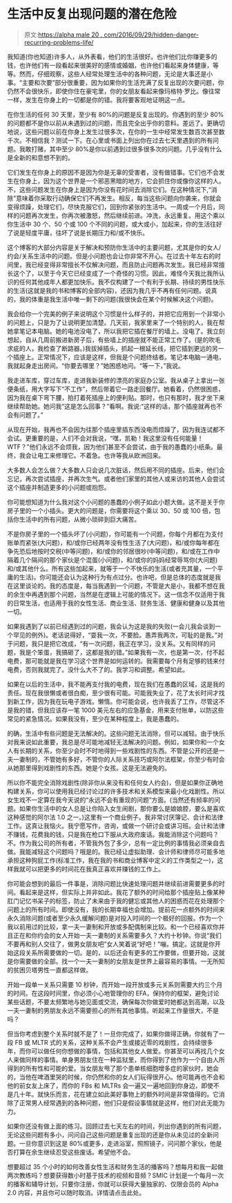 # 生活中反复出现问题的潜在危险

> 原文:[https://alpha male 20 . com/2016/09/29/hidden-danger-recurring-problems-life/](https://alphamale20.com/2016/09/29/hidden-danger-recurring-problems-life/)

我知道(你也知道)许多人，从外表看，他们的生活很好。也许他们比你赚更多的钱，也许他们有一段看起来很美好的感情或婚姻，也许他们看起来身体健康，等等。然而，仔细观察，这些人经常处理生活中的各种问题，无论是大事还是小事。“主要和次要”部分很重要，因为如果你的生活充满了反复出现的次要问题，你仍然不会很快乐，即使你住在豪宅里，你的女朋友看起来像玛格特·罗比。像往常一样，发生在你身上的一切都是你的错。我将要客观地证明这一点。

在你生活的任何 30 天里，至少有 80%的问题是反复出现的。你遇到的至少 80%的问题都不是你以前从未遇到过的问题，而且完全出乎你的意料。差远了。更确切地说，这些问题以前在你身上发生过很多次，在你的一生中经常发生数百次甚至数千次。不相信我？测试一下。在心里或书面上列出你在过去七天里遇到的所有问题。我敢打赌，其中至少 80%是你以前遇到过很多很多次的问题。几乎没有什么是全新的和意想不到的。

它们发生在你身上的原因不是因为你是无辜的受害者，没有做错事。它们也不会发生在你身上，因为这个世界是一个邪恶黑暗的地方，它会抓住你或像你这样的人。不，这些问题发生在你身上是因为你没有花时间去消除它们。在这种情况下,“消除”意味着你采取行动确保它们不再发生。相反，每当这些问题向你袭来，你就会变得烦躁，处理它们，尽快克服它们，回到你紧张的生活中。一周或一个月后，同样的问题再次发生，你再次被激怒，然后继续前进。冲洗，永远重复。用这个乘以你生活中 30 个、50 个或 100 个不同的问题，或大或小，加起来，你的生活往好了说是轻度平庸，往坏了说是长期压力和/或不快乐。

这个博客的大部分内容是关于解决和预防你生活中的主要问题，尤其是你的女人/约会/关系生活中的问题。但是小问题也会让你非常不开心。在过去十年左右的时间里，我已经变得非常擅长不仅解决问题，而且防止问题再次发生。我已经非常擅长这个了，以至于今天它已经变成了一个奇怪的习惯。因此，难怪今天我比我所认识的任何其他成年人都更加快乐。我不仅构建了一个有利于长期、持续的男性快乐的生活(这就是我的书和博客的全部内容)，还因为我几乎不再有任何问题。说真的，我的体重是我生活中唯一剩下的问题(我很快会在某个时候解决这个问题)。

我会给你一个完美的例子来说明这个习惯是什么样子的，并把它应用到一个非常小的问题上，只是为了让说明更加清楚。几天前，我家里来了一个特别的人，我在帮她拿笔记本电脑。她的电池没电了，所以我把它插在餐厅的墙上。没电了。我立刻想起，自从几周前搬进新房子后，有些墙上的插座就不能正常工作了。(是的吹毛求疵的人，我检查了断路器。)我拔掉插头，抓起一根延长线，把它插到更远的另一个插座上。正常情况下，应该是这样，但我是个问题终结者。笔记本电脑一通电，我就起身走出房间。“你要去哪里？”她困惑地问。“等一下，”我说。

我走进车库，穿过车库，走进我新装修的漂亮的家庭办公室。我从桌子上拿出一张便条纸，用大字写下“不工作”，然后带着它一路走回餐厅。她看着，仍然很困惑，因为我在桌下弯下腰，拍打着死插座上的便利贴。那时，也只有那时，我才坐下来继续帮助她。她问我“这是怎么回事？”看啊。我说:“这样的话，那个插座就再也不会有问题了。”

从现在开始，我再也不会因为往那个插座里插东西没电而烦躁了，因为我连试都不会试。更重要的是，人们不会对我说，“嘿，凯勒！我这里没有任何能量！WTF？”他们永远不会烦我，因为他们甚至不会尝试，由于我的愚蠢的小纸条。最终，我会让电工来修理它。不着急。也许等我从欧洲回来。

大多数人会怎么做？大多数人只会说几次脏话，然后用不同的插座。后来，他们会忘记，再次尝试插座，并再次生气。或者他们家里的其他人或来访的其他人会尝试这个插座并制造更多的小问题或抱怨。

你可能想知道为什么我对这个小问题的愚蠢的小例子如此小题大做。这不是关于你房子里的一个小插头。更大的问题是，你需要将这个乘以 30、50 或 100 倍，包括你生活中的所有问题，从微小琐碎到巨大痛苦。

不是你房子里的一个插头坏了(小问题)，你可能有一个问题，你每个月都在为支付账单而紧张(大问题)，和/或你已经两年没有性生活了(大问题)，和/或你每年都在争先恐后地按时交税(中等问题)，和/或你的邻居很吵(中等问题)，和/或在工作中隔着几个隔间的那个家伙是个混蛋(小问题)，和/或你的妈妈经常辱骂你(大问题)和/或其他什么。所有这些加起来，就等于一个不快乐的生活(或者充其量，一个平庸的生活)。你可能还会认为这种行为有点过分。也许吧，但是总体的态度就是我在这里谈论的。我的态度是，每当我遇到一个问题，不管是大是小，我都不想在我的余生中再遇到那个问题，当然是在逻辑上可能的情况下。这一信念不仅适用于我的日常生活，也适用于我的女性生活、商业生活、财务生活、健康和健身以及其他一切。

如果我遇到了以前已经遇到过的问题，我会认为这是我的失败(一会儿我会谈到一个罕见的例外)。老话说得好，“耍我一次，不要脸。愚弄我两次，可耻的是我。”对于问题，我只是把它改成，“有一次问题，我正在学习，没关系。又有同样的问题，我是个笨蛋，我搞砸了，这都是我的错。”如果我有一次，也是第一次，付不起电费，那可能就是我在学习这个世界是如何运转的。我需要每个月有足够的钱来付电费，否则我就完了。没什么大不了的。我学习和调整。希望如此。

如果在以后的生活中，我不能再支付我的电费，现在我们在愚蠢的区域，这是我的责任。现在我很懒或者很白痴，至少很有可能。可能我失业了，花了太长时间才找到新工作，因为我在玩电子游戏。懒惰。你可能会说，也许我丢了工作，尽管这不是我的错，但我应该存一笔 1000 美元左右的应急基金，用来支付账单，以防这些常见的紧急情况。如果我没有，至少在某种程度上，我是愚蠢的。

的确，生活中有些问题是无法解决的。这些问题无法消除，但可以减轻。由于快乐对我来说如此重要，我总是尽可能地减轻无法解决的问题。例如，如果你和一个女人有长期的关系，你至少会时不时地得到一些戏剧性的东西。不管是公开的还是一夫一妻制的，不管她有多好，不管你的人际关系技巧或阿尔法框架，你至少有时会从她那里得到戏剧性的东西。她是个女孩。这是无法避免的。

所以你不能完全消除戏剧性(除非你从来没有和任何女人约会)，但是如果你正确地构建关系，你可以使用我已经讨论过的许多技术和关系模型来最小化戏剧性。所以女生戏不一定算在我今天说的“永远不会有重现的问题”方面。(当然还有频率的问题。如果你生活中的女人总是让你陷入女生闹剧，那你要么是娘娘腔，要么是喜欢这种感觉的阿尔法 1.0 之一。)这里有一个商业例子。我非常讨厌簿记、会计和法律工作。这真让我恼火。我宁愿写作，咨询，或做一个研讨会或讲习班。会计和法律不赚钱，花费我的钱，只是我在枪口下服从大政府废话。我能消除这个问题吗？不。作为我公司的所有者，不管我外包了多少，总有一定比例的事情我必须亲自去做。我能减轻这个问题吗？哦是的。我已经让虚拟助理、会计师和律师尽可能多地承担这种狗屁工作(标准工作，我在我的书和商业博客中定义的工作类型之一)，这样我就可以把更多的时间花在我真正喜欢并赚钱的工作上。

你可能会想到的最后一件事是，消除问题比快速处理问题并继续前进需要更多的时间。看起来是这样，但实际上并非如此。我花了额外的时间给那个插座贴上像某种肛门记忆书呆子的标签，防止了未来由于我的健忘或其他人的困惑而花在处理那个问题上的所有时间。即使没有，我的长期幸福也会增加。提前花一点额外的时间来永久消除问题(或者至少永久缓解问题)是对投入时间的一个极好的回报。作为一个我以前用过的比较，拿一夫一妻制和开放或多配偶制来比较。和一个已经喜欢你并且正在和你约会的女人开始一夫一妻制的关系需要多久？大约十秒钟。你说“我们不要再和别人交往了，做男女朋友吧”女人笑着说“好吧！”嘣，搞定。这就是你开始这段关系所需要做的一切。是的，以后还会有更多的工作要做，但要开始，这就是你需要做的全部。找一个一夫一妻制的女朋友是世界上最容易的事情。一无所知的贫困贝塔男性一直都这样做。

开始一段单一关系只需要 10 秒钟，而开始一段开放或多元关系则需要大约三个月的时间。在这段时间里，你必须小心地管理你的 EFA，保持你的框架，避免讨论某些话题，不要太频繁地与她见面或交流，确保每次你做爱时她都达到高潮，以及一夫一妻制的男朋友永远不需要担心的所有其他事情。听起来工作量很大，不是吗？

但当你考虑到整个关系时就不是了！一旦你完成了，如果你做得正确，你就有了一段 FB 或 MLTR 式的关系，这种关系不会产生或接近零的戏剧性，会持续很多年，而你可以做任何你想做的事情，包括和其他女人做爱。你甚至可以再找几个女人来做同样的事情。单身男朋友住在一种监狱里，而你得到了他作为一个自由人所得到的所有性和可能的爱。当女朋友甩了那个患单核细胞增多症的家伙时，她会的，当他在啤酒里哭的时候，你仍然和你的女人们玩得很开心。他可能再也不会和他的前女友上床了，而你的 FBs 和 MLTRs 会一遍又一遍地回到你身边，即使不是几十年。就快乐而言，花在建立如此美好事物上的额外时间是非常值得的。它消除了正常男人经常遇到的各种问题，他们只是假设事情就是这样，他们对此无能为力。

如果你还没有做上面的练习。回顾过去七天左右的时间，列出你遇到的所有问题，无论这些问题有多小，问问自己这些问题是重复出现的还是你从未见过的全新问题。一旦你意识到这是 80%或更多，走进浴室，照照镜子，问问那个家伙，他是否打算在余生继续忍受这些废话。希望他不会。

想要超过 35 个小时的如何改善女性生活和财务生活的播客吗？想每月和我一起做两次教练吗？想要获得数小时基于技术的视频和音频？SMIC 计划是一个每月一次的播客和辅导计划，只要你注册，你就可以获得大量独家的、仅限会员的 Alpha 2.0 内容，并且你可以随时取消。详情请点击此处。